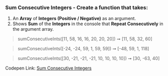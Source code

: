 ### Sum Consecutive Integers - Create a function that takes: 

1. An **Array** of **Integers (Positive / Negative)** as an argument. 
1. Shows **Sum** of the **Integers** in the console that **Repeat Consecutively** in the argument array.

> sumConsecutiveInts([11, 58, 16, 16, 20, 20, 20]) ➞ [11, 58, 32, 60] 

> sumConsecutiveInts([-24, -24, 59, 1, 59, 59]) ➞ [-48, 59, 1, 118]

> sumConsecutiveInts([30, -21, -21, -21, 10, 10, 10, 10]) ➞ [30, -63, 40] 

Codepen Link: [Sum Consecutive Integers](https://codepen.io/javascriptstudent/pen/xxGZPLL?editors=0012)